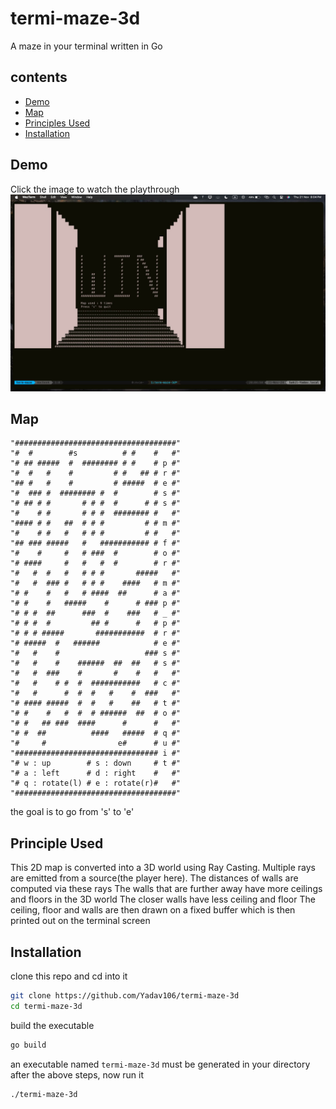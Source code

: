 # termi-maze-3d

A maze in your terminal written in Go

## contents
- [Demo](#demo)
- [Map](#map)
- [Principles Used](#principle-used)
- [Installation](#installation)

## Demo
Click the image to watch the playthrough
[![Watch the playthrough video](win_screen.jpg)](https://www.youtube.com/watch?v=jSCObg4g06g)

## Map
```
"####################################"
"#  #        #s          # #    #   #"
"# ## #####  #  ######## # #    # p #"
"#  #   #    #         # #   ## # r #"
"## #   #    #         # #####  # e #"
"#  ### #  ######## #  #        # s #"
"# ## # #       # # #  #      # # s #"
"#    # #       # # #  ######## #   #"
"#### # #   ##  # # #         # # m #"
"#    # #   #   # # #         # #   #"
"## ### #####   #   ########### # f #"
"#    #     #   # ###  #        # o #"
"# ####     #   #   #  #        # r #"
"#   #  #   #   # # #       #####   #"
"#   #  ### #   # # #    ####   # m #"
"# #    #   #   # ####  ##      # a #"
"# #    #   #####    #      # ### p #"
"# # #  ##      ###  #    ###   # _ #"
"# # #  #         ## #      #   # p #"
"# # # #####       ###########  # r #"
"# #####  #   ######            # e #"
"#   #    #                   ### s #"
"#   #    #    ######  ##  ##   # s #"
"#   #  ###    #       #    #   #   #"
"#   #    # #  #  ###########   # c #"
"#   #      #  #  #   #    #  ###   #"
"# #### #####  #  #   #    ##   # t #"
"# #    #   #  #  # ######  ##  # o #"
"# #   ## ###  ####      #      #   #"
"# #  ##          ####   #####  # q #"
"#     #                e#      # u #"
"################################ i #"
"# w : up        # s : down     # t #"
"# a : left      # d : right    #   #"
"# q : rotate(l) # e : rotate(r)#   #"
"####################################"
```
the goal is to go from 's' to 'e'

## Principle Used
This 2D map is converted into a 3D world using Ray Casting. Multiple rays are emitted from a source(the player here).
The distances of walls are computed via these rays
The walls that are further away have more ceilings and floors in the 3D world
The closer walls have less ceiling and floor
The ceiling, floor and walls are then drawn on a fixed buffer which is then printed out on the terminal screen

## Installation
clone this repo and cd into it
```zsh
git clone https://github.com/Yadav106/termi-maze-3d
cd termi-maze-3d
```

build the executable
```zsh
go build
```

an executable named `termi-maze-3d` must be generated in your directory after the above steps, now run it
```zsh
./termi-maze-3d
```








